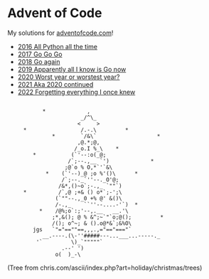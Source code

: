 # Advent of Code

My solutions for [adventofcode.com](http://adventofcode.com/)!

* [2016 All Python all the time](./2016)
* [2017 Go Go Go](./2017)
* [2018 Go again](./2018)
* [2019 Apparently all I know is Go now](./2019)
* [2020 Worst year or worstest year?](./2020)
* [2021 Aka 2020 continued](./2021)
* [2022 Forgetting everything I once knew](./2022)

```

           *             ,
                       _/^\_
                      <     >
     *                 /.-.\         *
              *        `/&\`                   *
                      ,@.*;@,
                     /_o.I %_\    *
        *           (`'--:o(_@;
                   /`;--.,__ `')             *
                  ;@`o % O,*`'`&\
            *    (`'--)_@ ;o %'()\      *
                 /`;--._`''--._O'@;
                /&*,()~o`;-.,_ `""`)
     *          /`,@ ;+& () o*`;-';\
               (`""--.,_0 +% @' &()\
               /-.,_    ``''--....-'`)  *
          *    /@%;o`:;'--,.__   __.'\
              ;*,&(); @ % &^;~`"`o;@();         *
              /(); o^~; & ().o@*&`;&%O\
        jgs   `"="==""==,,,.,="=="==="`
           __.----.(\-''#####---...___...-----._
         '`         \)_`"""""`
                 .--' ')
               o(  )_-\
```

(Tree from chris.com/ascii/index.php?art=holiday/christmas/trees)
